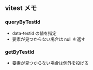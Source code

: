 ## vitest メモ

### queryByTestId

- data-testid の値を指定
- 要素が見つからない場合は null を返す

### getByTestId

- 要素が見つからない場合は例外を投げる
